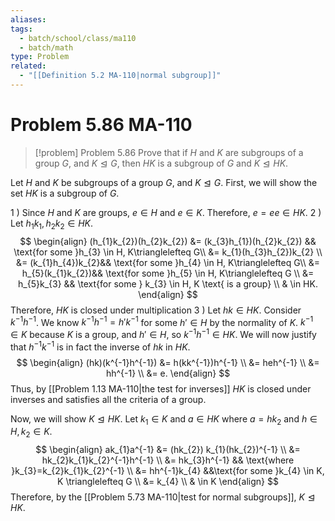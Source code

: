 ```yaml
---
aliases: 
tags:
  - batch/school/class/ma110
  - batch/math
type: Problem
related:
  - "[[Definition 5.2 MA-110|normal subgroup]]"
---
```

# Problem 5.86 MA-110

> [!problem] Problem 5.86
> Prove that if $H$ and $K$ are subgroups of a group $G$, and $K \trianglelefteq G$, then $HK$ is a subgroup of $G$ and $K \trianglelefteq HK$.

Let $H$ and $K$ be subgroups of a group $G$, and $K\trianglelefteq G$. First, we will show the set $HK$ is a subgroup of $G$.

1 ) Since $H$ and $K$ are groups, $e \in H$ and $e \in K$. Therefore, $e=e e \in HK$.
2 ) Let $h_{1}k_{1},h_{2}k_{2} \in HK$.
$$
\begin{align}
(h_{1}k_{2})(h_{2}k_{2}) &= (k_{3}h_{1})(h_{2}k_{2}) && \text{for some }h_{3} \in  H, K\trianglelefteq G\\
&= k_{1}(h_{3}h_{2})k_{2} \\
&= (k_{1}h_{4})k_{2}&& \text{for some }h_{4} \in  H, K\trianglelefteq G\\
&= h_{5}(k_{1}k_{2})&& \text{for some }h_{5} \in  H, K\trianglelefteq G \\
&= h_{5}k_{3} && \text{for some } k_{3} \in  H, K \text{ is a group} \\
& \in  HK.
\end{align}
$$
Therefore, $HK$ is closed under multiplication
3 ) Let $hk \in HK$. Consider $k^{-1}h^{-1}$. We know $k^{-1}h^{-1}=h'k^{-1}$ for some $h' \in H$ by the normality of $K$. $k^{-1} \in K$ because $K$ is a group, and $h' \in H$, so $k^{-1}h^{-1} \in HK$. We will now justify that $h^{-1}k^{-1}$ is in fact the inverse of $hk$ in $HK$.
$$
\begin{align}
(hk)(k^{-1}h^{-1}) &= h(kk^{-1})h^{-1} \\
&= heh^{-1} \\
&= hh^{-1} \\
&= e.
\end{align}
$$
Thus, by [[Problem 1.13 MA-110|the test for inverses]] $HK$ is closed under inverses and satisfies all the criteria of a group.

Now, we will show $K\trianglelefteq HK$. Let $k_{1} \in K$ and $a \in HK$ where $a=hk_{2}$ and $h \in H, k_{2} \in K$.
$$
\begin{align}
ak_{1}a^{-1} &= (hk_{2}) k_{1}(hk_{2})^{-1} \\
&= hk_{2}k_{1}k_{2}^{-1}h^{-1} \\
&= hk_{3}h^{-1} && \text{where }k_{3}=k_{2}k_{1}k_{2}^{-1} \\
&= hh^{-1}k_{4} &&\text{for some }k_{4} \in  K, K \trianglelefteq G \\
&= k_{4} \\
& \in  K
\end{align}
$$
Therefore, by the [[Problem 5.73 MA-110|test for normal subgroups]], $K \trianglelefteq HK$.